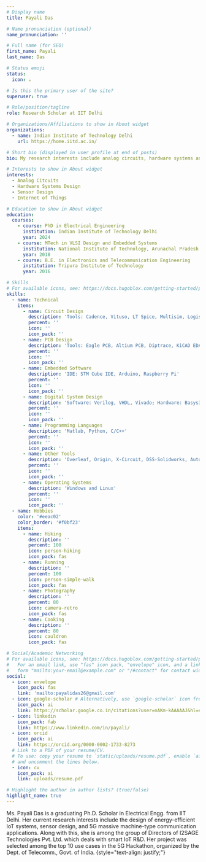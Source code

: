 ```yaml
---
# Display name
title: Payali Das

# Name pronunciation (optional)
name_pronunciation: ''

# Full name (for SEO)
first_name: Payali
last_name: Das

# Status emoji
status:
  icon: ☕️

# Is this the primary user of the site?
superuser: true

# Role/position/tagline
role: Research Scholar at IIT Delhi

# Organizations/Affiliations to show in About widget
organizations:
  - name: Indian Institute of Technology Delhi
    url: https://home.iitd.ac.in/

# Short bio (displayed in user profile at end of posts)
bio: My research interests include analog circuits, hardware systems and Internet of Things(IoT).

# Interests to show in About widget
interests:
  - Analog Citcuits
  - Hardware Systems Design
  - Sensor Design
  - Internet of Things

# Education to show in About widget
education:
  courses:
    - course: PhD in Electrical Engineering
      institution: Indian Institute of Technology Delhi
      year: 2024
    - course: MTech in VLSI Design and Embedded Systems
      institution: National Institute of Technology, Arunachal Pradesh
      year: 2018
    - course: B.E. in Electronics and Telecommunication Engineering
      institution: Tripura Institute of Technology 
      year: 2016

# Skills
# For available icons, see: https://docs.hugoblox.com/getting-started/page-builder/#icons
skills:
  - name: Technical
    items:
      - name: Circuit Design
        description: 'Tools: Cadence, Vituso, LT Spice, Multisim, Logisim'
        percent: ''
        icon: ''
        icon_pack: ''
      - name: PCB Design
        description: 'Tools: Eagle PCB, Altium PCB, Diptrace, KiCAD EDA'
        percent: ''
        icon: ''
        icon_pack: ''
      - name: Embedded Software
        description: 'IDE: STM Cube IDE, Arduino, Raspberry Pi'
        percent: ''
        icon: ''
        icon_pack: ''
      - name: Digital System Design
        description: 'Software: Verilog, VHDL, Vivado; Hardware: Basys3 FPGA, Spartan-7 FPGA '
        percent: ''
        icon: ''
        icon_pack: ''
      - name: Programming Languages
        description: 'Matlab, Python, C/C++'
        percent: ''
        icon: ''
        icon_pack: ''
      - name: Other Tools
        description: 'Overleaf, Origin, X-Circuit, DSS-Solidworks, Autodesk Inventor, MS Suite'
        percent: ''
        icon: ''
        icon_pack: ''
      - name: Operating Systems
        description: 'Windows and Linux'
        percent: ''
        icon: ''
        icon_pack: ''
  - name: Hobbies
    color: '#eeac02'
    color_border: '#f0bf23'
    items:
      - name: Hiking
        description: ''
        percent: 100
        icon: person-hiking
        icon_pack: fas
      - name: Running
        description: ''
        percent: 100
        icon: person-simple-walk
        icon_pack: fas
      - name: Photography
        description: ''
        percent: 80
        icon: camera-retro
        icon_pack: fas
      - name: Cooking
        description: ''
        percent: 80
        icon: cauldron
        icon_pack: fas

# Social/Academic Networking
# For available icons, see: https://docs.hugoblox.com/getting-started/page-builder/#icons
#   For an email link, use "fas" icon pack, "envelope" icon, and a link in the
#   form "mailto:your-email@example.com" or "/#contact" for contact widget.
social:
  - icon: envelope
    icon_pack: fas
    link: 'mailto:payalidas26@gmail.com'
  - icon: google-scholar # Alternatively, use `google-scholar` icon from `ai` icon pack
    icon_pack: ai
    link: https://scholar.google.co.in/citations?user=nAKm-kAAAAAJ&hl=en
  - icon: linkedin
    icon_pack: fab
    link: https://www.linkedin.com/in/payali/
  - icon: orcid
    icon_pack: ai
    link: https://orcid.org/0000-0002-1733-8273
  # Link to a PDF of your resume/CV.
  # To use: copy your resume to `static/uploads/resume.pdf`, enable `ai` icons in `params.yaml`,
  # and uncomment the lines below.
  - icon: cv
    icon_pack: ai
    link: uploads/resume.pdf

# Highlight the author in author lists? (true/false)
highlight_name: true
---
```


Ms. Payali Das is a graduating Ph.D. Scholar in Electrical Engg. from IIT Delhi. Her current research interests include the design of energy-efficient IoT systems, sensor design, and 5G massive machine-type communication applications. Along with this, she is among the group of Directors of I2SAGE Technologies Pvt. Ltd. which deals with smart IoT R&D. Her project was selected among the top 10 use cases in the 5G Hackathon, organized by the Dept. of Telecomm., Govt. of India.
{style="text-align: justify;"}
